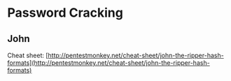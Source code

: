 # Password Cracking

## John

Cheat sheet: [http://pentestmonkey.net/cheat-sheet/john-the-ripper-hash-formats](http://pentestmonkey.net/cheat-sheet/john-the-ripper-hash-formats)

